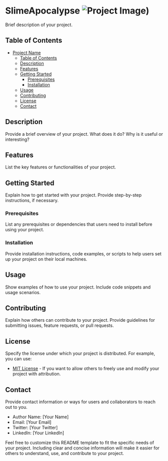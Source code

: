 # SlimeApocalypse ![Project Image](https://img.itch.zone/aW1nLzEzMTMzMTI4LnBuZw==/347x500/wzScQb.png))

Brief description of your project.

## Table of Contents

- [Project Name](#project-name)
  - [Table of Contents](#table-of-contents)
  - [Description](#description)
  - [Features](#features)
  - [Getting Started](#getting-started)
    - [Prerequisites](#prerequisites)
    - [Installation](#installation)
  - [Usage](#usage)
  - [Contributing](#contributing)
  - [License](#license)
  - [Contact](#contact)

## Description

Provide a brief overview of your project. What does it do? Why is it useful or interesting?

## Features

List the key features or functionalities of your project.

## Getting Started

Explain how to get started with your project. Provide step-by-step instructions, if necessary.

### Prerequisites

List any prerequisites or dependencies that users need to install before using your project.

### Installation

Provide installation instructions, code examples, or scripts to help users set up your project on their local machines.

## Usage

Show examples of how to use your project. Include code snippets and usage scenarios.

## Contributing

Explain how others can contribute to your project. Provide guidelines for submitting issues, feature requests, or pull requests.

## License

Specify the license under which your project is distributed. For example, you can use:

- [MIT License](LICENSE) - If you want to allow others to freely use and modify your project with attribution.

## Contact

Provide contact information or ways for users and collaborators to reach out to you.

- Author Name: [Your Name]
- Email: [Your Email]
- Twitter: [Your Twitter]
- LinkedIn: [Your LinkedIn]

Feel free to customize this README template to fit the specific needs of your project. Including clear and concise information will make it easier for others to understand, use, and contribute to your project.
